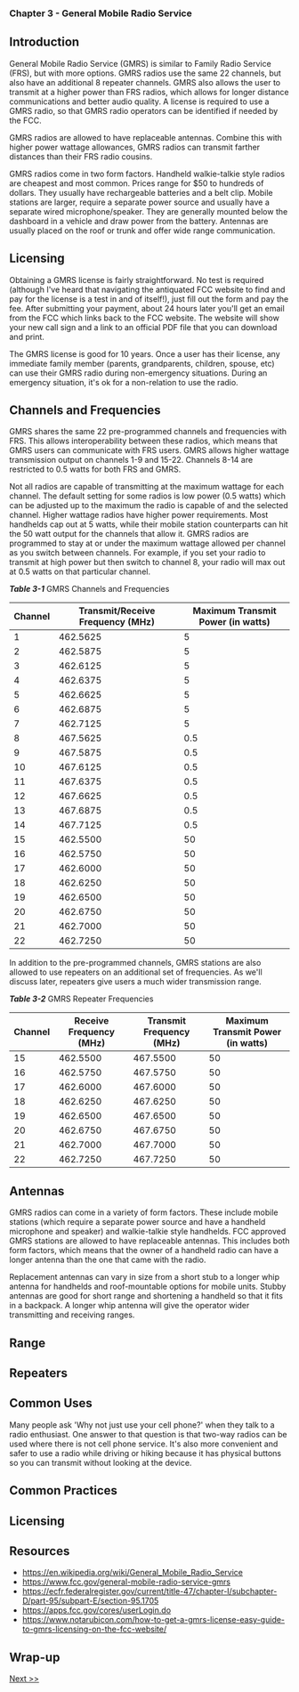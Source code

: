### Chapter 3 - General Mobile Radio Service

## Introduction

General Mobile Radio Service (GMRS) is similar to Family Radio Service (FRS), but with more options. GMRS radios use the same 22 channels, but also have an additional 8 repeater channels. GMRS also allows the user to transmit at a higher power than FRS radios, which allows for longer distance communications and better audio quality. A license is required to use a GMRS radio, so that GMRS radio operators can be identified if needed by the FCC.

GMRS radios are allowed to have replaceable antennas. Combine this with higher power wattage allowances, GMRS radios can transmit farther distances than their FRS radio cousins.

GMRS radios come in two form factors. Handheld walkie-talkie style radios are cheapest and most common. Prices range for $50 to hundreds of dollars. They usually have rechargeable batteries and a belt clip. Mobile stations are larger, require a separate power source and usually have a separate wired microphone/speaker. They are generally mounted below the dashboard in a vehicle and draw power from the battery. Antennas are usually placed on the roof or trunk and offer wide range communication.

## Licensing

Obtaining a GMRS license is fairly straightforward. No test is required (although I've heard that navigating the antiquated FCC website to find and pay for the license is a test in and of itself!), just fill out the form and pay the fee. After submitting your payment, about 24 hours later you'll get an email from the FCC which links back to the FCC website. The website will show your new call sign and a link to an official PDF file that you can download and print.

The GMRS license is good for 10 years. Once a user has their license, any immediate family member (parents, grandparents, children, spouse, etc) can use their GMRS radio during non-emergency situations. During an emergency situation, it's ok for a non-relation to use the radio.

## Channels and Frequencies

GMRS shares the same 22 pre-programmed channels and frequencies with FRS. This allows interoperability between these radios, which means that GMRS users can communicate with FRS users. GMRS allows higher wattage transmission output on channels 1-9 and 15-22. Channels 8-14 are restricted to 0.5 watts for both FRS and GMRS.

Not all radios are capable of transmitting at the maximum wattage for each channel. The default setting for some radios is low power (0.5 watts) which can be adjusted up to the maximum the radio is capable of and the selected channel. Higher wattage radios have higher power requirements. Most handhelds cap out at 5 watts, while their mobile station counterparts can hit the 50 watt output for the channels that allow it. GMRS radios are programmed to stay at or under the maximum wattage allowed per channel as you switch between channels. For example, if you set your radio to transmit at high power but then switch to channel 8, your radio will max out at 0.5 watts on that particular channel.

_**Table 3-1**_ GMRS Channels and Frequencies

| Channel | Transmit/Receive Frequency (MHz) | Maximum Transmit Power (in watts) |
|---|---|---|
| 1 | 462.5625 | 5 |
| 2 | 462.5875 | 5 |
| 3 | 462.6125 | 5 |
| 4 | 462.6375 | 5 |
| 5 | 462.6625 | 5 |
| 6 | 462.6875 | 5 |
| 7 | 462.7125 | 5 |
| 8 | 467.5625 | 0.5 |
| 9 | 467.5875 | 0.5 |
| 10 | 467.6125 | 0.5 |
| 11 | 467.6375 | 0.5 |
| 12 | 467.6625 | 0.5 |
| 13 | 467.6875 | 0.5 |
| 14 | 467.7125 | 0.5 |
| 15 | 462.5500 | 50 |
| 16 | 462.5750 | 50 |
| 17 | 462.6000 | 50 |
| 18 | 462.6250 | 50 |
| 19 | 462.6500 | 50 |
| 20 | 462.6750 | 50 |
| 21 | 462.7000 | 50 |
| 22 | 462.7250 | 50 |

In addition to the pre-programmed channels, GMRS stations are also allowed to use repeaters on an additional set of frequencies. As we'll discuss later, repeaters give users a much wider transmission range.

_**Table 3-2**_ GMRS Repeater Frequencies

| Channel | Receive Frequency (MHz) | Transmit Frequency (MHz) | Maximum Transmit Power (in watts) |
|---|---|---|---|
| 15 | 462.5500 | 467.5500 | 50 |
| 16 | 462.5750 | 467.5750 | 50 |
| 17 | 462.6000 | 467.6000 | 50 |
| 18 | 462.6250 | 467.6250 | 50 |
| 19 | 462.6500 | 467.6500 | 50 |
| 20 | 462.6750 | 467.6750 | 50 |
| 21 | 462.7000 | 467.7000 | 50 |
| 22 | 462.7250 | 467.7250 | 50 |

## Antennas

GMRS radios can come in a variety of form factors. These include mobile stations (which require a separate power source and have a handheld microphone and speaker) and walkie-talkie style handhelds. FCC approved GMRS stations are allowed to have replaceable antennas. This includes both form factors, which means that the owner of a handheld radio can have a longer antenna than the one that came with the radio.

Replacement antennas can vary in size from a short stub to a longer whip antenna for handhelds and roof-mountable options for mobile units. Stubby antennas are good for short range and shortening a handheld so that it fits in a backpack. A longer whip antenna will give the operator wider transmitting and receiving ranges.

## Range
## Repeaters
## Common Uses

Many people ask 'Why not just use your cell phone?' when they talk to a radio enthusiast. One answer to that question is that two-way radios can be used where there is not cell phone service. It's also more convenient and safer to use a radio while driving or hiking because it has physical buttons so you can transmit without looking at the device.

## Common Practices
## Licensing
## Resources

* https://en.wikipedia.org/wiki/General_Mobile_Radio_Service
* https://www.fcc.gov/general-mobile-radio-service-gmrs
* https://ecfr.federalregister.gov/current/title-47/chapter-I/subchapter-D/part-95/subpart-E/section-95.1705
* https://apps.fcc.gov/cores/userLogin.do
* https://www.notarubicon.com/how-to-get-a-gmrs-license-easy-guide-to-gmrs-licensing-on-the-fcc-website/

## Wrap-up

[Next >>](050-chapter-04.md)
